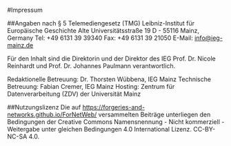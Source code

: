 #Impressum

##Angaben nach § 5 Telemediengesetz (TMG)
Leibniz-Institut für Europäische Geschichte Alte Universitätsstraße 19 D - 55116 Mainz, Germany Tel: +49 6131 39 39340 Fax: +49 6131 39 21050 E-Mail: info@ieg-mainz.de

Für den Inhalt sind die Direktorin und der Direktor des IEG Prof. Dr. Nicole Reinhardt und Prof. Dr. Johannes Paulmann verantwortlich.

Redaktionelle Betreuung: Dr. Thorsten Wübbena, IEG Mainz Technische Betreuung: Fabian Cremer, IEG Mainz Hosting: Zentrum für Datenverarbeitung (ZDV) der Universität Mainz

##Nutzungslizenz
Die auf https://forgeries-and-networks.github.io/ForNetWeb/ versammelten Beiträge unterliegen den Bedingungen der Creative Commons Namensnennung - Nicht kommerziell - Weitergabe unter gleichen Bedingungen 4.0 International Lizenz. CC-BY-NC-SA 4.0.
